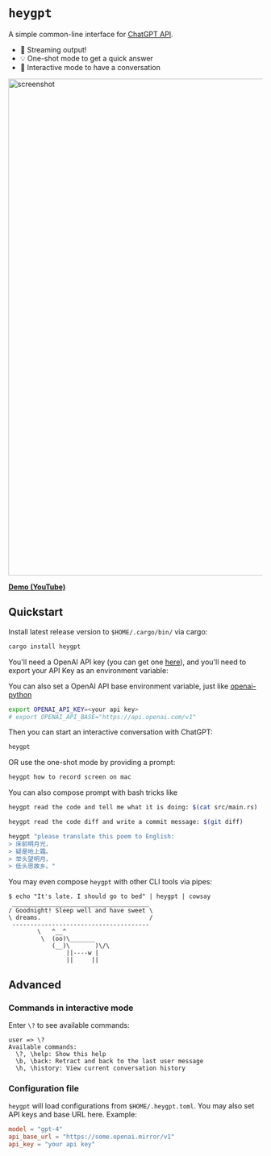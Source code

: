 # `heygpt`

A simple common-line interface for [ChatGPT API](https://platform.openai.com/docs/api-reference/chat/create).

- 🌟 Streaming output!
- 💡 One-shot mode to get a quick answer
- 🤖 Interactive mode to have a conversation

<img width="986" alt="screenshot" src="https://github.com/fuyufjh/heygpt/assets/10192522/68ee10a1-942d-47b1-8d13-2d5cef70b649">

**[Demo (YouTube)](https://youtu.be/Edqts2ff1Y0)**

## Quickstart

Install latest release version to `$HOME/.cargo/bin/` via cargo:

```bash
cargo install heygpt
```

You'll need a OpenAI API key (you can get one [here](https://platform.openai.com/account/api-keys)), and you'll need to export your API Key as an environment variable:

You can also set a OpenAI API base environment variable, just like [openai-python](https://github.com/openai/openai-python/blob/main/openai/__init__.py#L37)

```bash
export OPENAI_API_KEY=<your api key>
# export OPENAI_API_BASE="https://api.openai.com/v1"
```

Then you can start an interactive conversation with ChatGPT:

```bash
heygpt
```

OR use the one-shot mode by providing a prompt:

```bash
heygpt how to record screen on mac
```

You can also compose prompt with bash tricks like

```bash
heygpt read the code and tell me what it is doing: $(cat src/main.rs)
```

```bash
heygpt read the code diff and write a commit message: $(git diff)
```

```bash
heygpt "please translate this poem to English:
> 床前明月光，
> 疑是地上霜。
> 举头望明月，
> 低头思故乡。"
```

You may even compose `heygpt` with other CLI tools via pipes:

```
$ echo "It's late. I should go to bed" | heygpt | cowsay
 ______________________________________
/ Goodnight! Sleep well and have sweet \
\ dreams.                              /
 --------------------------------------
        \   ^__^
         \  (oo)\_______
            (__)\       )\/\
                ||----w |
                ||     ||
```

## Advanced

### Commands in interactive mode

Enter `\?` to see available commands:

```
user => \?
Available commands:
  \?, \help: Show this help
  \b, \back: Retract and back to the last user message
  \h, \history: View current conversation history
```

### Configuration file

`heygpt` will load configurations from `$HOME/.heygpt.toml`. You may also set API keys and base URL here. Example:

```toml
model = "gpt-4"
api_base_url = "https://some.openai.mirror/v1"
api_key = "your api key"
```
